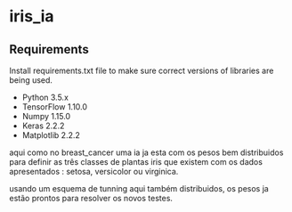 # iris_ia

## Requirements

Install requirements.txt file to make sure correct versions of libraries are being used.

* Python 3.5.x
* TensorFlow 1.10.0
* Numpy 1.15.0
* Keras 2.2.2
* Matplotlib 2.2.2


aqui como no breast_cancer uma ia ja esta com os pesos bem distribuidos para definir as três classes de plantas 
iris que existem com os dados apresentados : setosa, versicolor ou virginica.

usando um esquema de tunning aqui também distribuidos, os pesos ja estão prontos para resolver os novos testes.
